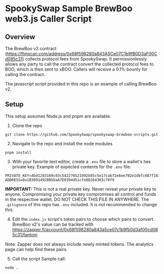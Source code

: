 # SpookySwap Sample BrewBoo web3.js Caller Script

## Overview
The BrewBoo v2 contract (https://ftmscan.com/address/0x68f598280a843A5Ce07C1b9fB0D3aF00Cd085c31) collects protocol fees from SpookySwap. It permissionlessly allows any party to call the contract  convert the collected protocol fees to BOO, which is then sent to xBOO. Callers will receive a 0.1% bounty for calling the contract.

The javascript script provided in this repo is an example of calling BrewBoo v2.

## Setup
This setup assumes Node.js and pnpm are available.

1. Clone the repo
```
git clone https://github.com/SpookySwap/spookyswap-brewboo-scripts.git
```

2. Navigate to the repo and install the node modules
```
pnpm install
```

3. With your favorite text editor, create a `.env` file to store a wallet's hex private key.
Example of expected contents for the `.env` file:
```
PRIVATE_KEY=4bd1283169c03c542276521992b85c5e17cab72e6ee702e1dbfc687f16327d33
ADDRESS=0x1B38914928B5DaA7E0394d51cfe8D264303c70f9
```

**IMPORTANT:** This is not a real private key. Never reveal your private key to anyone. Compromising your private key compromises all control and funds in the respective wallet. DO NOT CHECK THIS FILE IN ANYWHERE. The `.gitignore` of this repo has `.env` included. It is not recommended to change this.

4. Edit the `index.js` script's token pairs to choose which pairs to convert. BrewBoo v2's value can be tracked with https://zapper.fi/account/0x68f598280a843a5ce07c1b9fb0d3af00cd085c31/fantom

Note: Zapper does not always include newly minted tokens. The analytics page can help find these pairs.

5. Call the script 
Sample call:
```
node .
```
